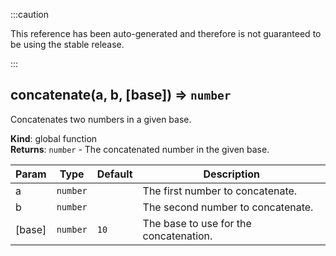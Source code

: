 
:::caution

This reference has been auto-generated and therefore is not guaranteed to be using the stable release.

:::

<a name="concatenate"></a>

## concatenate(a, b, [base]) ⇒ <code>number</code>
Concatenates two numbers in a given base.

**Kind**: global function  
**Returns**: <code>number</code> - The concatenated number in the given base.  

| Param | Type | Default | Description |
| --- | --- | --- | --- |
| a | <code>number</code> |  | The first number to concatenate. |
| b | <code>number</code> |  | The second number to concatenate. |
| [base] | <code>number</code> | <code>10</code> | The base to use for the concatenation. |

